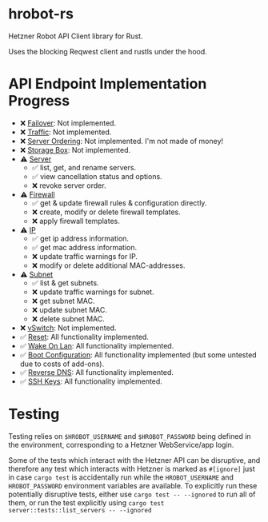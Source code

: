 # hrobot-rs
Hetzner Robot API Client library for Rust.

Uses the blocking Reqwest client and rustls under the hood.

# API Endpoint Implementation Progress

* ❌ [Failover](https://robot.your-server.de/doc/webservice/en.html#failover): Not implemented.
* ❌ [Traffic](https://robot.your-server.de/doc/webservice/en.html#traffic): Not implemented.
* ❌ [Server Ordering](https://robot.your-server.de/doc/webservice/en.html#server-ordering): Not implemented. I'm not made of money!
* ❌ [Storage Box](https://robot.your-server.de/doc/webservice/en.html#storage-box): Not implemented.
* ⚠️ [Server](https://robot.your-server.de/doc/webservice/en.html#server)
    * ✅ list, get, and rename servers.
    * ✅ view cancellation status and options.
    * ❌ revoke server order.
* ⚠️ [Firewall](https://robot.your-server.de/doc/webservice/en.html#firewall)
    * ✅ get & update firewall rules & configuration directly.
    * ❌ create, modify or delete firewall templates.
    * ❌ apply firewall templates.
* ⚠️ [IP](https://robot.your-server.de/doc/webservice/en.html#ip)
    * ✅ get ip address information.
    * ✅ get mac address information.
    * ❌ update traffic warnings for IP.
    * ❌ modify or delete additional MAC-addresses.
* ⚠️ [Subnet](https://robot.your-server.de/doc/webservice/en.html#subnet)
    * ✅ list & get subnets.
    * ❌ update traffic warnings for subnet.
    * ❌ get subnet MAC.
    * ❌ update subnet MAC.
    * ❌ delete subnet MAC.
* ❌ [vSwitch](https://robot.your-server.de/doc/webservice/en.html#vswitch): Not implemented.
* ✅ [Reset](https://robot.your-server.de/doc/webservice/en.html#reset): All functionality implemented.
* ✅ [Wake On Lan](https://robot.your-server.de/doc/webservice/en.html#wake-on-lan): All functionality implemented.
* ✅ [Boot Configuration](https://robot.your-server.de/doc/webservice/en.html#boot-configuration): All functionality implemented (but some untested due to costs of add-ons).
* ✅ [Reverse DNS](https://robot.your-server.de/doc/webservice/en.html#reverse-dns): All functionality implemented.
* ✅ [SSH Keys](https://robot.your-server.de/doc/webservice/en.html#ssh-keys): All functionality implemented.

# Testing
Testing relies on `$HROBOT_USERNAME` and `$HROBOT_PASSWORD` being defined in the environment, corresponding to a Hetzner WebService/app login.

Some of the tests which interact with the Hetzner API can be disruptive, and therefore any test which interacts with Hetzner is marked as `#[ignore]` just in case `cargo test` is accidentally run while the `HROBOT_USERNAME` and `HROBOT_PASSWORD` environment variables are available. To explicitly run these potentially disruptive tests, either use `cargo test -- --ignored` to run all of them, or run the test explicitly using `cargo test server::tests::list_servers -- --ignored`